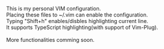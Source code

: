 This is my personal VIM configuration.
<br>
Placing these files to ~/.vim can enable the configuration.
<br>
Typing "Shift+h" enables/disbles highlighting current line.
<br>
It supports TypeScript highlighting(with support of Vim-Plug).
<br>
<br>
More functionalities comming soon.
